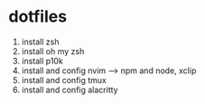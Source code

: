 # dotfiles

1. install zsh
2. install oh my zsh
3. install p10k
4. install and config nvim --> npm and node, xclip
5. install and config tmux
6. install and config alacritty

